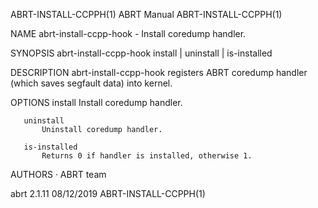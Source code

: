 ABRT-INSTALL-CCPPH(1)                                                                            ABRT Manual                                                                            ABRT-INSTALL-CCPPH(1)



NAME
       abrt-install-ccpp-hook - Install coredump handler.

SYNOPSIS
       abrt-install-ccpp-hook install | uninstall | is-installed

DESCRIPTION
       abrt-install-ccpp-hook registers ABRT coredump handler (which saves segfault data) into kernel.

OPTIONS
       install
           Install coredump handler.

       uninstall
           Uninstall coredump handler.

       is-installed
           Returns 0 if handler is installed, otherwise 1.

AUTHORS
       ·   ABRT team



abrt 2.1.11                                                                                       08/12/2019                                                                            ABRT-INSTALL-CCPPH(1)

